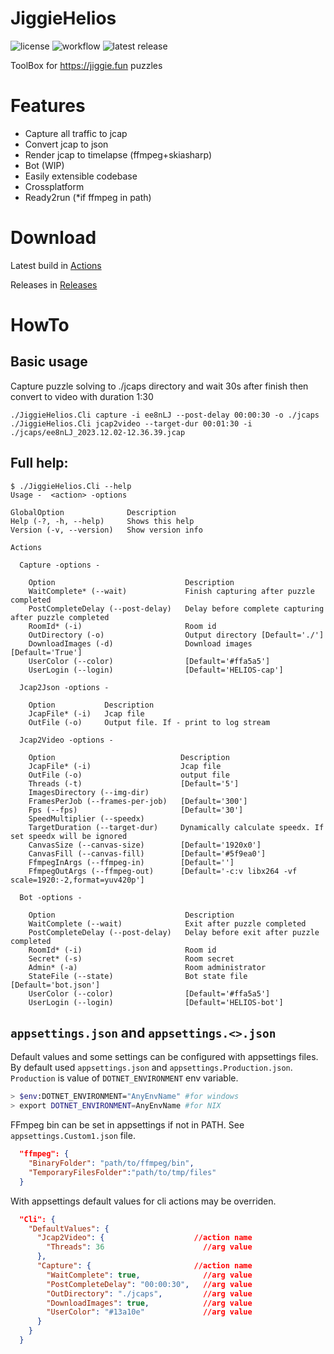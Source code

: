 # JiggieHelios
![license](https://img.shields.io/github/license/mixa3607/JiggieHelios?style=flat-square)
![workflow](https://img.shields.io/github/actions/workflow/status/mixa3607/JiggieHelios/push.yml?style=flat-square)
![latest release](https://img.shields.io/github/v/release/mixa3607/JiggieHelios?style=flat-square)

ToolBox for https://jiggie.fun puzzles

# Features
- Capture all traffic to jcap
- Convert jcap to json
- Render jcap to timelapse (ffmpeg+skiasharp)
- Bot (WIP)
- Easily extensible codebase
- Crossplatform
- Ready2run (*if ffmpeg in path)

# Download
Latest build in [Actions](../../actions)

Releases in [Releases](../../releases)

# HowTo
## Basic usage
Capture puzzle solving to ./jcaps directory and wait 30s after finish then convert to video with duration 1:30
```
./JiggieHelios.Cli capture -i ee8nLJ --post-delay 00:00:30 -o ./jcaps
./JiggieHelios.Cli jcap2video --target-dur 00:01:30 -i ./jcaps/ee8nLJ_2023.12.02-12.36.39.jcap
```

## Full help:
```console
$ ./JiggieHelios.Cli --help
Usage -  <action> -options

GlobalOption              Description
Help (-?, -h, --help)     Shows this help
Version (-v, --version)   Show version info

Actions

  Capture -options -

    Option                             Description
    WaitComplete* (--wait)             Finish capturing after puzzle completed
    PostCompleteDelay (--post-delay)   Delay before complete capturing after puzzle completed
    RoomId* (-i)                       Room id
    OutDirectory (-o)                  Output directory [Default='./']
    DownloadImages (-d)                Download images [Default='True']
    UserColor (--color)                [Default='#ffa5a5']
    UserLogin (--login)                [Default='HELIOS-cap']

  Jcap2Json -options -

    Option           Description
    JcapFile* (-i)   Jcap file
    OutFile (-o)     Output file. If - print to log stream

  Jcap2Video -options -

    Option                            Description
    JcapFile* (-i)                    Jcap file
    OutFile (-o)                      output file
    Threads (-t)                      [Default='5']
    ImagesDirectory (--img-dir)
    FramesPerJob (--frames-per-job)   [Default='300']
    Fps (--fps)                       [Default='30']
    SpeedMultiplier (--speedx)
    TargetDuration (--target-dur)     Dynamically calculate speedx. If set speedx will be ignored
    CanvasSize (--canvas-size)        [Default='1920x0']
    CanvasFill (--canvas-fill)        [Default='#5f9ea0']
    FfmpegInArgs (--ffmpeg-in)        [Default='']
    FfmpegOutArgs (--ffmpeg-out)      [Default='-c:v libx264 -vf scale=1920:-2,format=yuv420p']

  Bot -options -

    Option                             Description
    WaitComplete (--wait)              Exit after puzzle completed
    PostCompleteDelay (--post-delay)   Delay before exit after puzzle completed
    RoomId* (-i)                       Room id
    Secret* (-s)                       Room secret
    Admin* (-a)                        Room administrator
    StateFile (--state)                Bot state file [Default='bot.json']
    UserColor (--color)                [Default='#ffa5a5']
    UserLogin (--login)                [Default='HELIOS-bot']
```

## `appsettings.json` and `appsettings.<>.json`
Default values and some settings can be configured with appsettings files. By default used `appsettings.json` and `appsettings.Production.json`. `Production` is value of `DOTNET_ENVIRONMENT` env variable. 
```sh
> $env:DOTNET_ENVIRONMENT="AnyEnvName" #for windows
> export DOTNET_ENVIRONMENT=AnyEnvName #for NIX
```

FFmpeg bin can be set in appsettings if not in PATH. See `appsettings.Custom1.json` file.
```json
  "ffmpeg": {
    "BinaryFolder": "path/to/ffmpeg/bin",
    "TemporaryFilesFolder":"path/to/tmp/files"
  }
```

With appsettings default values for cli actions may be overriden.
```json
  "Cli": {
    "DefaultValues": {
      "Jcap2Video": {                    //action name
        "Threads": 36                      //arg value
      },
      "Capture": {                       //action name
        "WaitComplete": true,              //arg value
        "PostCompleteDelay": "00:00:30",   //arg value
        "OutDirectory": "./jcaps",         //arg value
        "DownloadImages": true,            //arg value
        "UserColor": "#13a10e"             //arg value
      }
    }
  }
```